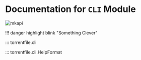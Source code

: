 # Documentation for `CLI` Module

![mkapi](torrentfile.cli)

!!! danger highlight blink "Something Clever"

::: torrentfile.cli

::: torrentfile.cli.HelpFormat
